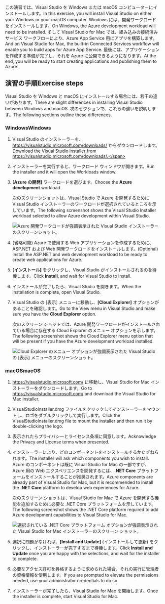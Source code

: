 <span data-ttu-id="7f67d-101">この演習では、Visual Studio を Windows または macOS コンピューターにインストールします。</span><span class="sxs-lookup"><span data-stu-id="7f67d-101">In this exercise, you will install Visual Studio on either your Windows or your macOS computer.</span></span> <span data-ttu-id="7f67d-102">Windows には、開発ワークロードをインストールします。</span><span class="sxs-lookup"><span data-stu-id="7f67d-102">On Windows, the Azure development workload will need to be installed.</span></span> <span data-ttu-id="7f67d-103">そして Visual Studio for Mac では、組み込みの接続済みサービス ワークフローにより、Azure App Service 用にアプリを構築します。</span><span class="sxs-lookup"><span data-stu-id="7f67d-103">And on Visual Studio for Mac, the built-in Connected Services workflow will enable you to build apps for Azure App Service.</span></span> <span data-ttu-id="7f67d-104">最後には、アプリケーションを作成する準備が完了し、それを Azure に公開できるようになります。</span><span class="sxs-lookup"><span data-stu-id="7f67d-104">At the end, you will be ready to start creating applications and publishing them to Azure.</span></span>

## <a name="exercise-steps"></a><span data-ttu-id="7f67d-105">演習の手順</span><span class="sxs-lookup"><span data-stu-id="7f67d-105">Exercise steps</span></span>

<span data-ttu-id="7f67d-106">Visual Studio を Windows と macOS にインストールする場合には、若干の違いがあります。</span><span class="sxs-lookup"><span data-stu-id="7f67d-106">There are slight differences in installing Visual Studio between Windows and macOS.</span></span> <span data-ttu-id="7f67d-107">次のセクションで、これらの違いを説明します。</span><span class="sxs-lookup"><span data-stu-id="7f67d-107">The following sections outline these differences.</span></span>

### <a name="windows"></a><span data-ttu-id="7f67d-108">Windows</span><span class="sxs-lookup"><span data-stu-id="7f67d-108">Windows</span></span>

1. <span data-ttu-id="7f67d-109">Visual Studio のインストーラーを、 https://visualstudio.microsoft.com/downloads/ からダウンロードします。</span><span class="sxs-lookup"><span data-stu-id="7f67d-109">Download the Visual Studio installer from https://visualstudio.microsoft.com/downloads/.</span></span>

1. <span data-ttu-id="7f67d-110">インストーラーを実行すると、ワークロード ウィンドウが開きます。</span><span class="sxs-lookup"><span data-stu-id="7f67d-110">Run the installer and it will open the Workloads window.</span></span>

1. <span data-ttu-id="7f67d-111">**[Azure の開発]** ワークロードを選びます。</span><span class="sxs-lookup"><span data-stu-id="7f67d-111">Choose the **Azure development** workload.</span></span>

    <span data-ttu-id="7f67d-112">次のスクリーンショットは、Visual Studio で Azure を開発するために Visual Studio インストーラーのワークロードが選択されているところを示しています。</span><span class="sxs-lookup"><span data-stu-id="7f67d-112">The following screenshot shows the Visual Studio Installer workload selected to allow Azure development within Visual Studio.</span></span>

    ![Azure 開発ワークロードが強調表示された Visual Studio インストーラーのスクリーンショット。](../media/5-select-azure-workload.png)

1. <span data-ttu-id="7f67d-114">(省略可能) Azure で使用する Web アプリケーションを作成するために、ASP.NET および Web 開発ワークロードをインストールします。</span><span class="sxs-lookup"><span data-stu-id="7f67d-114">(Optional) Install the ASP.NET and web development workload to be ready to create web applications for Azure.</span></span>

1. <span data-ttu-id="7f67d-115">**[インストール]** をクリックし、Visual Studio がインストールされるのを待機します。</span><span class="sxs-lookup"><span data-stu-id="7f67d-115">Click **Install**, and wait for Visual Studio to install.</span></span>

1. <span data-ttu-id="7f67d-116">インストールが完了したら、Visual Studio を開きます。</span><span class="sxs-lookup"><span data-stu-id="7f67d-116">When the installation is complete, open Visual Studio.</span></span>

1. <span data-ttu-id="7f67d-117">Visual Studio の [表示] メニューに移動し、**[Cloud Explorer]** オプションがあることを確認します。</span><span class="sxs-lookup"><span data-stu-id="7f67d-117">Go to the View menu in Visual Studio and make sure you have the **Cloud Explorer** option.</span></span>

    <span data-ttu-id="7f67d-118">次のスクリーン ショットでは、Azure 開発ワークロードがインストールされている場合に存在する Cloud Explorer のメニュー オプションを示します。</span><span class="sxs-lookup"><span data-stu-id="7f67d-118">The following screenshot shows the Cloud Explorer menu option that will be present if you have the Azure development workload installed.</span></span>

    ![Cloud Explorer のメニュー オプションが強調表示された Visual Studio の [表示] メニューのスクリーンショット。](../media/5-verify-cloud-explorer.png)

### <a name="macos"></a><span data-ttu-id="7f67d-120">macOS</span><span class="sxs-lookup"><span data-stu-id="7f67d-120">macOS</span></span>

1. <span data-ttu-id="7f67d-121">https://visualstudio.microsoft.com/ に移動し、Visual Studio for Mac インストーラーをダウンロードします。</span><span class="sxs-lookup"><span data-stu-id="7f67d-121">Go to https://visualstudio.microsoft.com/ and download the Visual Studio for Mac installer.</span></span>

1. <span data-ttu-id="7f67d-122">VisualStudioInstaller.dmg ファイルをクリックしてインストーラーをマウントし、ロゴをダブルクリックして実行します。</span><span class="sxs-lookup"><span data-stu-id="7f67d-122">Click the VisualStudioInstaller.dmg file to mount the installer and then run it by double-clicking the logo.</span></span>

1. <span data-ttu-id="7f67d-123">表示されたらプライバシーとライセンス条項に同意します。</span><span class="sxs-lookup"><span data-stu-id="7f67d-123">Acknowledge the Privacy and License terms when presented.</span></span>

1. <span data-ttu-id="7f67d-124">インストーラーにより、どのコンポーネントをインストールするかたずねられます。</span><span class="sxs-lookup"><span data-stu-id="7f67d-124">The installer will ask which components you wish to install.</span></span> <span data-ttu-id="7f67d-125">Azure のコンポーネントは既に Visual Studio for Mac の一部ですが、Azure 用の Web エクスペリエンスを開発するには、**.NET Core** プラットフォームをインストールすることが推奨されます。</span><span class="sxs-lookup"><span data-stu-id="7f67d-125">Azure components are already part of Visual Studio for Mac, but it is recommended to install the **.NET Core** platform to develop web experiences for Azure.</span></span>

    <span data-ttu-id="7f67d-126">次のスクリーン ショットは、Visual Studio for Mac で Azure を開発する機能を追加するために必要な .NET Core プラットフォームを示しています。</span><span class="sxs-lookup"><span data-stu-id="7f67d-126">The following screenshot shows the .NET Core platform required to add Azure development capabilities to Visual Studio for Mac.</span></span>

    ![選択されている .NET Core プラットフォーム オプションが強調表示された Visual Studio for Mac インストーラーのスクリーン ショット。](../media/5-vsmac-install-net-core.png)

1. <span data-ttu-id="7f67d-128">選択に問題がなければ、**[Install and Update]** \(インストールして更新\) をクリックし、インストーラーが完了するまで待機します。</span><span class="sxs-lookup"><span data-stu-id="7f67d-128">Click **Install and Update** once you are happy with the selections, and wait for the installer to complete.</span></span>

1. <span data-ttu-id="7f67d-129">必要なアクセス許可を昇格するように求められた場合、それの実行に管理者の資格情報を使用します。</span><span class="sxs-lookup"><span data-stu-id="7f67d-129">If you are prompted to elevate the permissions needed, use your administrator credentials to do so.</span></span>

1. <span data-ttu-id="7f67d-130">インストーラーが完了したら、Visual Studio for Mac を開始します。</span><span class="sxs-lookup"><span data-stu-id="7f67d-130">Once the installer is complete, start Visual Studio for Mac.</span></span>
